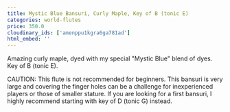 ```yaml
---
title: Mystic Blue Bansuri, Curly Maple, Key of B (tonic E)
categories: world-flutes
price: 350.0
cloudinary_ids: ['amenppu1kgra6ga781ad']
html_embed: ''
---
```


Amazing curly maple, dyed with my special "Mystic Blue" blend of dyes. Key of B (tonic E).

CAUTION: This flute is not recommended for beginners. This bansuri is very large and covering the finger holes can be a challenge for inexperienced players or those of smaller stature. If you are looking for a first bansuri, I highly recommend starting with key of D (tonic G) instead.
